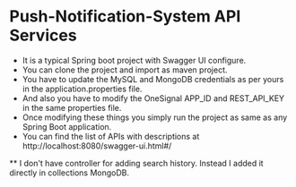 # Push-Notification-System API Services

- It is a typical Spring boot project with Swagger UI configure. 
- You can clone the project and import as maven project. 
- You have to update the MySQL and MongoDB credentials as per yours in the application.properties file. 
- And also you have to modify the OneSignal APP_ID and REST_API_KEY in the same properties file. 
- Once modifying these things you simply run the project as same as any Spring Boot application. 
- You can find the list of APIs with descriptions at http://localhost:8080/swagger-ui.html#/

** I don't have controller for adding search history. Instead I added it directly in collections MongoDB. 
